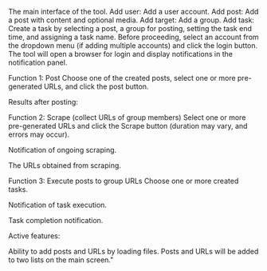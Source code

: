 The main interface of the tool.
Add user: Add a user account.
Add post: Add a post with content and optional media.
Add target: Add a group.
Add task: Create a task by selecting a post, a group for posting, setting the task end time, and assigning a task name.
Before proceeding, select an account from the dropdown menu (if adding multiple accounts) and click the login button. The tool will open a browser for login and display notifications in the notification panel.

Function 1: Post
Choose one of the created posts, select one or more pre-generated URLs, and click the post button.

Results after posting:

Function 2: Scrape (collect URLs of group members)
Select one or more pre-generated URLs and click the Scrape button (duration may vary, and errors may occur).

Notification of ongoing scraping.

The URLs obtained from scraping.

Function 3: Execute posts to group URLs
Choose one or more created tasks.

Notification of task execution.

Task completion notification.

Active features:

Ability to add posts and URLs by loading files. Posts and URLs will be added to two lists on the main screen."
